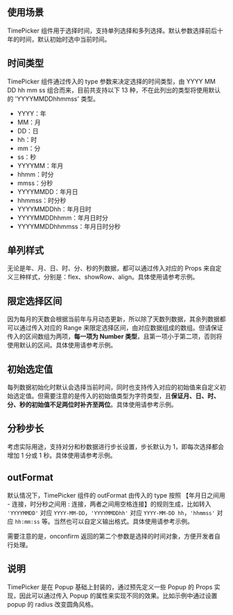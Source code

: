## 使用场景

TimePicker 组件用于选择时间，支持单列选择和多列选择。默认参数选择前后十年的时间，默认初始时选中当前时间。

## 时间类型

TimePicker 组件通过传入的 type 参数来决定选择的时间类型，由 YYYY MM DD hh mm ss 组合而来，目前共支持以下 13 种，不在此列出的类型将使用默认的 'YYYYMMDDhhmmss' 类型。

- YYYY：年
- MM：月
- DD：日
- hh：时
- mm：分
- ss：秒
- YYYYMM：年月
- hhmm：时分
- mmss：分秒
- YYYYMMDD：年月日
- hhmmss：时分秒
- YYYYMMDDhh：年月日时
- YYYYMMDDhhmm：年月日时分
- YYYYMMDDhhmmss：年月日时分秒

## 单列样式

无论是年、月、日、时、分、秒的列数据，都可以通过传入对应的 Props 来自定义三种样式，分别是：flex、showRow、align。具体使用请参考示例。

## 限定选择区间

因为每月的天数会根据当前年与月动态更新，所以除了天数列数据，其余列数据都可以通过传入对应的 Range 来限定选择区间，由对应数据组成的数组。但请保证传入的区间数组为两项，**每一项为 Number 类型**，且第一项小于第二项，否则将使用默认的区间。具体使用请参考示例。

## 初始选定值

每列数据初始化时默认会选择当前时间，同时也支持传入对应的初始值来自定义初始选定值。但需要注意的是传入的初始值类型为字符类型，且**保证月、日、时、分、秒的初始值不足两位时补齐至两位**。具体使用请参考示例。

## 分秒步长

考虑实际用途，支持对分和秒数据进行步长设置，步长默认为 1，即每次选择都会增加 1 分或 1 秒。具体使用请参考示例。

## outFormat

默认情况下，TimePicker 组件的 outFormat 由传入的 type 按照 【年月日之间用 - 连接，时分秒之间用 : 连接，两者之间用空格连接】的规则生成，比如转入 `'YYYYMMDD'` 对应 `YYYY-MM-DD`，`'YYYYMMDDhh'` 对应 `YYYY-MM-DD hh`，`'hhmmss'` 对应 `hh:mm:ss` 等。当然也可以自定义输出格式。具体使用请参考示例。

需要注意的是，onconfirm 返回的第二个参数是选择的时间对象，方便开发者自行处理。

## 说明

TimePicker 是在 Popup 基础上封装的，通过预先定义一些 Popup 的 Props 实现，因此可以通过传入 Popup 的属性来实现不同的效果。比如示例中通过设置 popup 的 radius 改变圆角风格。
